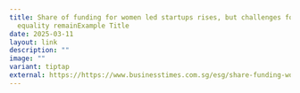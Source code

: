 ```yaml
---
title: Share of funding for women led startups rises, but challenges for
  equality remainExample Title
date: 2025-03-11
layout: link
description: ""
image: ""
variant: tiptap
external: https://https://www.businesstimes.com.sg/esg/share-funding-women-led-startups-rises-challenges-equality-remain
---
```


